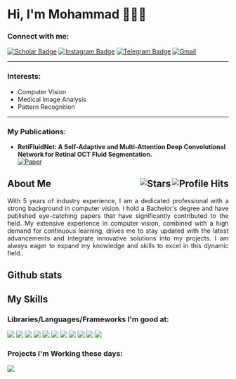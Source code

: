 <h1> Hi, I'm Mohammad 👨🏻‍💻 </h1>

### Connect with me:  


[![Scholar Badge](https://img.shields.io/badge/Google%20Scholar-blue?logo=google-scholar&logoColor=white&style=flat)]([https://scholar.google.com/citations?user=xTJ7BeoAAAAJ&hl=en&oi=ao](https://scholar.google.com/citations?user=_eFly9AAAAAJ&hl=en))
[![Instagram Badge](https://img.shields.io/badge/Instagram-E4405F?style=flat&logo=instagram&logoColor=white)](https://www.instagram.com/mohammadr_1999/)
[![Telegram Badge](https://img.shields.io/badge/Telegram-2CA5E0?style=flat&logo=telegram&logoColor=white)](https://t.me/mohammadr_1999)
[![Gmail](https://img.shields.io/badge/Gmail-D14836?style=flat&logo=gmail&logoColor=white)](mailto:mrezapourian07@gmail.com)

------------------------
### Interests:
* Computer Vision
* Medical Image Analysis
* Pattern Recognition
------------------------

### My Publications:
* **RetiFluidNet: A Self-Adaptive and Multi-Attention Deep Convolutional Network for Retinal OCT Fluid Segmentation.**  
  [![Paper](https://img.shields.io/badge/Q1_Journal-2023-brightgreen.svg)](https://ieeexplore.ieee.org/abstract/document/9980422/)


<h2>About Me <img align="right" alt="Profile Hits" src="https://komarev.com/ghpvc/?username=arminbiglari&color=36b812"> <img align="right" alt="Stars" src="https://img.shields.io/github/stars/arminbiglari?style=social"> </h2>
<p align="justify"> With 5 years of industry experience, I am a dedicated professional with a strong background in computer vision. I hold a Bachelor's degree and have published eye-catching papers that have significantly contributed to the field.
My extensive experience in computer vision, combined with a high demand for continuous learning, drives me to stay updated with the latest advancements and integrate innovative solutions into my projects. I am always eager to expand my knowledge and skills to excel in this dynamic field..</p>




## Github stats




## My Skills
### Libraries/Languages/Frameworks I'm good at:

<img src='https://img.shields.io/badge/PyTorch-EE4C2C?style=flat&logo=pytorch&logoColor=white'/> <img src='https://img.shields.io/badge/Python-FFD43B?style=flat&logo=python&logoColor=blue'/> <img src='https://img.shields.io/badge/numpy-%23013243.svg?style=flat&logo=numpy&logoColor=white'/>
<img src='https://img.shields.io/badge/Matplotlib-%23ffffff.svg?style=flat&logo=Matplotlib&logoColor=black'/>
<img src='https://img.shields.io/badge/pandas-%23150458.svg?style=flat&logo=pandas&logoColor=white'/>
<img src='https://img.shields.io/badge/scikit--learn-%23F7931E.svg?style=flat&logo=scikit-learn&logoColor=white'/>
<img src='https://img.shields.io/badge/opencv-%23white.svg?style=flat&logo=opencv&logoColor=white'/>
<img src='https://img.shields.io/badge/SciPy-%230C55A5.svg?style=flat&logo=scipy&logoColor=%white'/>
<img src='https://img.shields.io/badge/Linux-FCC624?style=flat&logo=linux&logoColor=black'/>
<img src='https://img.shields.io/badge/fastapi-109989?style=flat&logo=FASTAPI&logoColor=white'/>
<img src='https://img.shields.io/badge/Docker-2CA5E0?style=flat&logo=docker&logoColor=white'/>

### Projects I'm Working these days:

<img src='https://img.shields.io/badge/Medical%20Segmentation-Image%20Analysis%20in%20Medicine-blue?style=flat'/>
